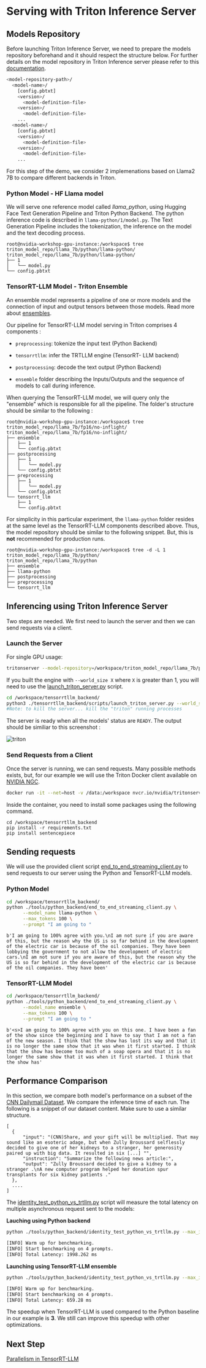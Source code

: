 # Serving with Triton Inference Server

## Models Repository 
Before launching Triton Inference Server, we need to prepare the models repository beforehand and it should respect the structure below. For further details on the model repository in Triton Inference server please refer to this [documentation](https://docs.nvidia.com/deeplearning/triton-inference-server/user-guide/docs/user_guide/model_repository.html).
```bash
<model-repository-path>/
  <model-name>/
    [config.pbtxt]
    <version>/
      <model-definition-file>
    <version>/
      <model-definition-file>
    ...
  <model-name>/
    [config.pbtxt]
    <version>/
      <model-definition-file>
    <version>/
      <model-definition-file>
    ...
```

For this step of the demo, we consider 2 implemenations based on Llama2 7B to compare different backends in Triton.  
### Python Model - HF Llama model 
We will serve one reference model called *llama_python*, using Hugging Face Text Generation Pipeline and Triton Python Backend.
The python inference code is described in `llama-python/1/model.py`. 
The Text Generation Pipeline includes the tokenization, the inference on the model and the text decoding process. 


```
root@nvidia-workshop-gpu-instance:/workspace$ tree triton_model_repo/llama_7b/python/llama-python/
triton_model_repo/llama_7b/python/llama-python/
├── 1
│   └── model.py
└── config.pbtxt
```
### TensorRT-LLM Model - Triton Ensemble 
 An ensemble model represents a pipeline of one or more models and the connection of input and output tensors between those models. Read more about [ensembles](https://docs.nvidia.com/deeplearning/triton-inference-server/user-guide/docs/user_guide/architecture.html#ensemble-models).

Our pipeline for TensorRT-LLM model serving in Triton comprises 4 components :

- `preprocessing`: tokenize the input text (Python Backend)

- `tensorrtllm`: infer the TRTLLM engine (TensorRT- LLM backend)

- `postprocessing`: decode the text output (Python Backend) 

- `ensemble` folder describing the Inputs/Outputs and the sequence of models to call during inference. 

When querying the TensorRT-LLM model, we will query only the "ensemble" which is responsible for all the pipeline. The folder's structure should be similar to the following :

```
root@nvidia-workshop-gpu-instance:/workspace$ tree triton_model_repo/llama_7b/fp16/no-inflight/
triton_model_repo/llama_7b/fp16/no-inflight/
├── ensemble
│   ├── 1
│   └── config.pbtxt
├── postprocessing
│   ├── 1
│   │   └── model.py
│   └── config.pbtxt
├── preprocessing
│   ├── 1
│   │   └── model.py
│   └── config.pbtxt
└── tensorrt_llm
    ├── 1
    └── config.pbtxt
```
For simplicity in this particular experiment, the `llama-python` folder resides at the same level as the TensorRT-LLM components described above. Thus, the model repository should be similar to the following snippet. But, this is **not** recommended for production runs. 
```
root@nvidia-workshop-gpu-instance:/workspace$ tree -d -L 1 triton_model_repo/llama_7b/python/
triton_model_repo/llama_7b/python
├── ensemble
├── llama-python
├── postprocessing
├── preprocessing
└── tensorrt_llm
```

## Inferencing using Triton Inference Server

Two steps are needed. We first need to launch the server and then we can send requests via a client.

### Launch the Server
For single GPU usage: 
```bash
tritonserver --model-repository=/workspace/triton_model_repo/llama_7b/python
```

If you built the engine with `--world_size X` where `X` is greater than 1, you will need to use the [launch_triton_server.py](https://github.com/triton-inference-server/tensorrtllm_backend/blob/release/0.5.0/scripts/launch_triton_server.py) script.

```bash
cd /workspace/tensorrtllm_backend/
python3 ./tensorrtllm_backend/scripts/launch_triton_server.py --world_size=X --model_repo=/workspace/triton_model_repo/llama_7b/python
#Note: to kill the server... kill the "triton" running processes
```
The server is ready when all the models' status are `READY`. The output should be similiar to this screenshot : 

![triton](./images/tritonserver-ready.PNG)


### Send Requests from a Client
 
Once the server is running, we can send requests. Many possible methods exists, but, for our example we will use the Triton Docker client available on [NVIDIA NGC](https://catalog.ngc.nvidia.com/orgs/nvidia/containers/tritonserver).

```bash
docker run -it --net=host -v /data:/workspace nvcr.io/nvidia/tritonserver:23.10-py3-sdk bash
```
Inside the container, you need to install some packages using the following command.
```
cd /workspace/tensorrtllm_backend
pip install -r requirements.txt
pip install sentencepiece
```

## Sending requests

We will use the provided client script [end_to_end_streaming_client.py](./scripts/end_to_end_streaming_client.py) to send requests to our server using the Python and TensorRT-LLM models.

### Python Model

```bash
cd /workspace/tensorrtllm_backend/
python ./tools/python_backend/end_to_end_streaming_client.py \
      --model_name llama-python \
      --max_tokens 100 \
      --prompt "I am going to "
```

```
b'I am going to 100% agree with you.\nI am not sure if you are aware of this, but the reason why the US is so far behind in the development of the electric car is because of the oil companies. They have been lobbying the government to not allow the development of electric cars.\nI am not sure if you are aware of this, but the reason why the US is so far behind in the development of the electric car is because of the oil companies. They have been'
```

### TensorRT-LLM Model


```bash
cd /workspace/tensorrtllm_backend/
python ./tools/python_backend/end_to_end_streaming_client.py \
      --model_name ensemble \
      --max_tokens 100 \
      --prompt "I am going to "
```

```
b'<s>I am going to 100% agree with you on this one. I have been a fan of the show since the beginning and I have to say that I am not a fan of the new season. I think that the show has lost its way and that it is no longer the same show that it was when it first started. I think that the show has become too much of a soap opera and that it is no longer the same show that it was when it first started. I think that the show has'
```

## Performance Comparison

In this section, we compare both model's performance on a subset of the [CNN Dailymail Dataset](https://huggingface.co/datasets/cnn_dailymail). We compare the inference time of each run. The following is a snippet of our dataset content. Make sure to use a similar structure.


```
[
  {
      "input": "(CNN)Share, and your gift will be multiplied. That may sound like an esoteric adage, but when Zully Broussard selflessly decided to give one of her kidneys to a stranger, her generosity paired up with big data. It resulted in six [...] "",
      "instruction": "Summarize the following news article:",
      "output": "Zully Broussard decided to give a kidney to a stranger .\nA new computer program helped her donation spur transplants for six kidney patients ."
  },
  ....
]    
```

The [identity_test_python_vs_trtllm.py](./scripts/identity_test_python_vs_trtllm.py) script will measure the total latency on multiple asynchronous request sent to the models: 

**Lauching using Python backend**
```bash
python ./tools/python_backend/identity_test_python_vs_trtllm.py --max_input_len 100 --dataset ./tools/dataset/mini_cnn_eval.json -i grpc --model_name "llama-python" -u 192.168.1.3:8001
```
```bash
[INFO] Warm up for benchmarking.
[INFO] Start benchmarking on 4 prompts.
[INFO] Total Latency: 1998.262 ms
```
**Launching using TensorRT-LLM ensemble** 
```bash
python ./tools/python_backend/identity_test_python_vs_trtllm.py --max_input_len 100 --dataset ./tools/dataset/mini_cnn_eval.json -i grpc --model_name "ensemble" -u 192.168.1.3:8001
```
```bash
[INFO] Warm up for benchmarking.
[INFO] Start benchmarking on 4 prompts.
[INFO] Total Latency: 659.28 ms
```

The speedup when TensorRT-LLM is used compared to the Python baseline in our example is **3**. We still can improve this speedup with other optimizations. 

## Next Step
[Parallelism in TensorRT-LLM](04_Parallelism.md)
